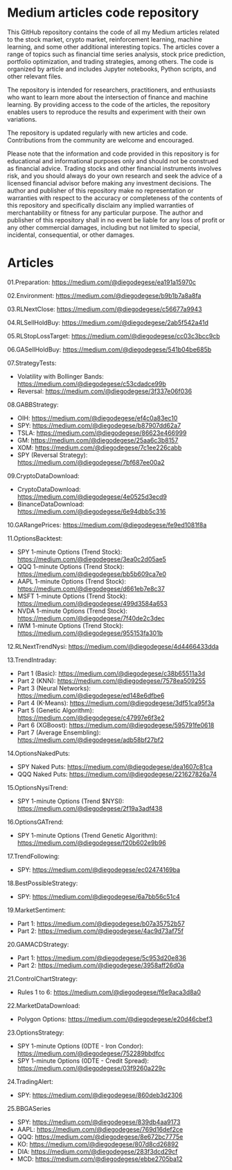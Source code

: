 # Medium articles code repository

This GitHub repository contains the code of all my Medium articles related to the stock market, crypto market, reinforcement learning, machine learning, and some other additional interesting topics. The articles cover a range of topics such as financial time series analysis, stock price prediction, portfolio optimization, and trading strategies, among others. The code is organized by article and includes Jupyter notebooks, Python scripts, and other relevant files.

The repository is intended for researchers, practitioners, and enthusiasts who want to learn more about the intersection of finance and machine learning. By providing access to the code of the articles, the repository enables users to reproduce the results and experiment with their own variations.

The repository is updated regularly with new articles and code. Contributions from the community are welcome and encouraged.

Please note that the information and code provided in this repository is for educational and informational purposes only and should not be construed as financial advice. Trading stocks and other financial instruments involves risk, and you should always do your own research and seek the advice of a licensed financial advisor before making any investment decisions. The author and publisher of this repository make no representation or warranties with respect to the accuracy or completeness of the contents of this repository and specifically disclaim any implied warranties of merchantability or fitness for any particular purpose. The author and publisher of this repository shall in no event be liable for any loss of profit or any other commercial damages, including but not limited to special, incidental, consequential, or other damages.

# Articles
01.Preparation: https://medium.com/@diegodegese/ea191a15970c

02.Environment: https://medium.com/@diegodegese/b9b1b7a8a8fa

03.RLNextClose: https://medium.com/@diegodegese/c56677a9943

04.RLSellHoldBuy: https://medium.com/@diegodegese/2ab5f542a41d

05.RLStopLossTarget: https://medium.com/@diegodegese/cc03c3bcc9cb

06.GASellHoldBuy: https://medium.com/@diegodegese/541b04be685b

07.StrategyTests:
- Volatility with Bollinger Bands: https://medium.com/@diegodegese/c53cdadce99b
- Reversal: https://medium.com/@diegodegese/3f337e06f036

08.GABBStrategy: 
- OIH: https://medium.com/@diegodegese/ef4c0a83ec10
- SPY: https://medium.com/@diegodegese/b87907dd62a7
- TSLA: https://medium.com/@diegodegese/86623e466999
- GM: https://medium.com/@diegodegese/25aa6c3b8157
- XOM: https://medium.com/@diegodegese/7c1ee226cabb
- SPY (Reversal Strategy): https://medium.com/@diegodegese/7bf687ee00a2

09.CryptoDataDownload: 
- CryptoDataDownload: https://medium.com/@diegodegese/4e0525d3ecd9
- BinanceDataDownload: https://medium.com/@diegodegese/6e94dbb5c316

10.GARangePrices: https://medium.com/@diegodegese/fe9ed1081f8a

11.OptionsBacktest:
- SPY 1-minute Options (Trend Stock): https://medium.com/@diegodegese/3ea0c2d05ae5
- QQQ 1-minute Options (Trend Stock): https://medium.com/@diegodegese/bb5b609ca7e0
- AAPL 1-minute Options (Trend Stock): https://medium.com/@diegodegese/d661eb7e8c37
- MSFT 1-minute Options (Trend Stock): https://medium.com/@diegodegese/499d3584a653
- NVDA 1-minute Options (Trend Stock): https://medium.com/@diegodegese/7f40de2c3dec
- IWM 1-minute Options (Trend Stock): https://medium.com/@diegodegese/955153fa301b

12.RLNextTrendNysi: https://medium.com/@diegodegese/4d4466433dda

13.TrendIntraday:
- Part 1 (Basic): https://medium.com/@diegodegese/c38b65511a3d
- Part 2 (KNN): https://medium.com/@diegodegese/7578ea509255
- Part 3 (Neural Networks): https://medium.com/@diegodegese/ed148e6dfbe6
- Part 4 (K-Means): https://medium.com/@diegodegese/3df51ca95f3a
- Part 5 (Genetic Algorithm): https://medium.com/@diegodegese/c47997e6f3e2
- Part 6 (XGBoost): https://medium.com/@diegodegese/595791fe0618
- Part 7 (Average Ensembling): https://medium.com/@diegodegese/adb58bf27bf2

14.OptionsNakedPuts:
- SPY Naked Puts: https://medium.com/@diegodegese/dea1607c81ca
- QQQ Naked Puts: https://medium.com/@diegodegese/221627826a74

15.OptionsNysiTrend:
- SPY 1-minute Options (Trend $NYSI): https://medium.com/@diegodegese/2f19a3adf438

16.OptionsGATrend:
- SPY 1-minute Options (Trend Genetic Algorithm): https://medium.com/@diegodegese/f20b602e9b96

17.TrendFollowing:
- SPY: https://medium.com/@diegodegese/ec02474169ba

18.BestPossibleStrategy:
- SPY: https://medium.com/@diegodegese/6a7bb56c51c4

19.MarketSentiment: 
- Part 1: https://medium.com/@diegodegese/b07a35752b57
- Part 2: https://medium.com/@diegodegese/4ac9d73af75f

20.GAMACDStrategy:
- Part 1: https://medium.com/@diegodegese/5c953d20e836
- Part 2: https://medium.com/@diegodegese/3958aff26d0a

21.ControlChartStrategy: 
- Rules 1 to 6: https://medium.com/@diegodegese/f6e9aca3d8a0

22.MarketDataDownload:
- Polygon Options: https://medium.com/@diegodegese/e20d46cbef3

23.OptionsStrategy:
- SPY 1-minute Options (0DTE - Iron Condor): https://medium.com/@diegodegese/752289bbdfcc
- SPY 1-minute Options (0DTE - Credit Spread): https://medium.com/@diegodegese/03f9260a229c

24.TradingAlert:
- SPY: https://medium.com/@diegodegese/860deb3d2306

25.BBGASeries
- SPY: https://medium.com/@diegodegese/839db4aa9173
- AAPL: https://medium.com/@diegodegese/769d16def2ce
- QQQ: https://medium.com/@diegodegese/8e672bc7775e
- KO: https://medium.com/@diegodegese/807d8cd26892
- DIA: https://medium.com/@diegodegese/283f3dcd29cf
- MCD: https://medium.com/@diegodegese/ebbe2705ba12